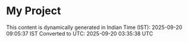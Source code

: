 # My Project

This content is dynamically generated in Indian Time (IST): 2025-09-20 09:05:37 IST
Converted to UTC: 2025-09-20 03:35:38 UTC

